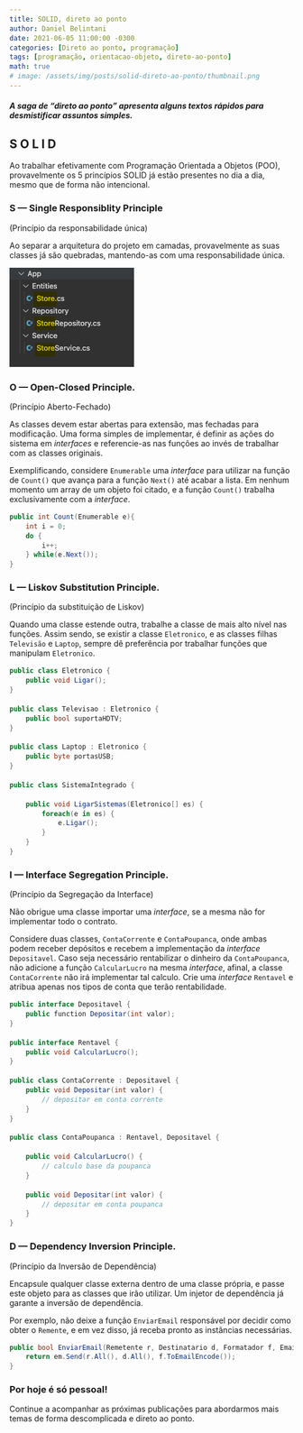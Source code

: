 ```yaml
---
title: SOLID, direto ao ponto
author: Daniel Belintani
date: 2021-06-05 11:00:00 -0300
categories: [Direto ao ponto, programação]
tags: [programação, orientacao-objeto, direto-ao-ponto]
math: true
# image: /assets/img/posts/solid-direto-ao-ponto/thumbnail.png
---
```


##### A saga de “direto ao ponto” apresenta alguns textos rápidos para desmistificar assuntos simples.

## S O L I D
Ao trabalhar efetivamente com Programação Orientada a Objetos (POO), provavelmente os 5 princípios SOLID já estão presentes no dia a dia, mesmo que de forma não intencional.

### **S — Single Responsiblity Principle**
(Princípio da responsabilidade única)

Ao separar a arquitetura do projeto em camadas, provavelmente as suas classes já são quebradas, mantendo-as com uma responsabilidade única.

![Desktop View](/assets/img/posts/solid-direto-ao-ponto/store-splitted.png)

### **O — Open-Closed Principle**.
(Princípio Aberto-Fechado)

As classes devem estar abertas para extensão, mas fechadas para modificação.
Uma forma simples de implementar, é definir as ações do sistema em _interfaces_ e referencie-as nas funções ao invés de trabalhar com as classes originais.

Exemplificando, considere `Enumerable` uma _interface_ para utilizar na função de `Count()` que avança para a função `Next()` até acabar a lista. Em nenhum momento um array de um objeto foi citado, e a função `Count()` trabalha exclusivamente com a _interface_.

````c#
public int Count(Enumerable e){
    int i = 0;
    do {
        i++;
    } while(e.Next());
}
````

### **L — Liskov Substitution Principle**.
(Princípio da substituição de Liskov)

Quando uma classe estende outra, trabalhe a classe de mais alto nível nas funções. Assim sendo, se existir a classe `Eletronico`, e as classes filhas `Televisão` e `Laptop`, sempre dê preferência por trabalhar funções que manipulam `Eletronico`.

````c#
public class Eletronico {
    public void Ligar();
}

public class Televisao : Eletronico {
    public bool suportaHDTV;
}

public class Laptop : Eletronico {
    public byte portasUSB;
}

public class SistemaIntegrado {

    public void LigarSistemas(Eletronico[] es) {
        foreach(e in es) {
            e.Ligar();
        }
    }
}
````

### **I — Interface Segregation Principle**.
(Princípio da Segregação da Interface)

Não obrigue uma classe importar uma _interface_, se a mesma não for implementar todo o contrato.

Considere duas classes, `ContaCorrente` e `ContaPoupanca`, onde ambas podem receber depósitos e recebem a implementação da _interface_ `Depositavel`. Caso seja necessário rentabilizar o dinheiro da `ContaPoupanca`, não adicione a função `CalcularLucro` na mesma _interface_, afinal, a classe `ContaCorrente` não irá implementar tal calculo. Crie uma _interface_ `Rentavel` e atribua apenas nos tipos de conta que terão rentabilidade.
````c#
public interface Depositavel {
    public function Depositar(int valor);
}

public interface Rentavel {
    public void CalcularLucro();
}

public class ContaCorrente : Depositavel {
    public void Depositar(int valor) {
        // depositar em conta corrente
    }
}

public class ContaPoupanca : Rentavel, Depositavel {

    public void CalcularLucro() {
        // calculo base da poupanca
    }

    public void Depositar(int valor) {
        // depositar em conta poupanca
    }
}

````

### **D — Dependency Inversion Principle**.
(Princípio da Inversão de Dependência)

Encapsule qualquer classe externa dentro de uma classe própria, e passe este objeto para as classes que irão utilizar. Um injetor de dependência já garante a inversão de dependência.

Por exemplo, não deixe a função `EnviarEmail` responsável por decidir como obter o `Remente`, e em vez disso, já receba pronto as instâncias necessárias.

````c#
public bool EnviarEmail(Remetente r, Destinatario d, Formatador f, EmailManager em) {
    return em.Send(r.All(), d.All(), f.ToEmailEncode());
}
````

### Por hoje é só pessoal!
Continue a acompanhar as próximas publicações para abordarmos mais temas de forma descomplicada e direto ao ponto.
